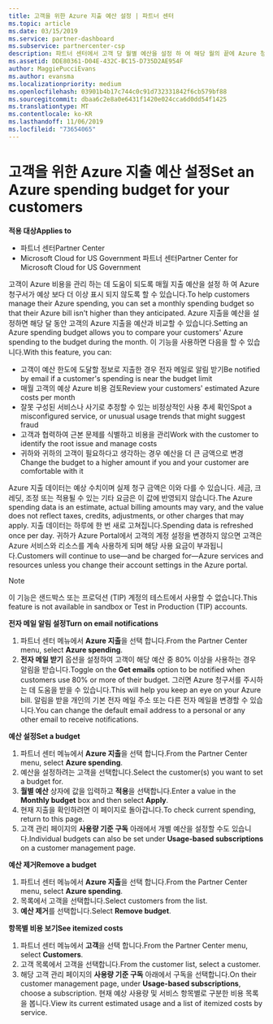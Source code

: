 ```yaml
---
title: 고객을 위한 Azure 지출 예산 설정 | 파트너 센터
ms.topic: article
ms.date: 03/15/2019
ms.service: partner-dashboard
ms.subservice: partnercenter-csp
description: 파트너 센터에서 고객 당 월별 예산을 설정 하 여 해당 월의 끝에 Azure 청구서가 예기치 않은 상태가 되도록 할 수 있습니다.
ms.assetid: DDE80361-D04E-432C-BC15-D735D2AE954F
author: MaggiePucciEvans
ms.author: evansma
ms.localizationpriority: medium
ms.openlocfilehash: 03901b4b17c744c0c91d732331842f6cb579bf88
ms.sourcegitcommit: dbaa6c2e8a0e6431f1420e024cca6d0dd54f1425
ms.translationtype: MT
ms.contentlocale: ko-KR
ms.lasthandoff: 11/06/2019
ms.locfileid: "73654065"
---
```

# <a name="set-an-azure-spending-budget-for-your-customers"></a><span data-ttu-id="213e6-103">고객을 위한 Azure 지출 예산 설정</span><span class="sxs-lookup"><span data-stu-id="213e6-103">Set an Azure spending budget for your customers</span></span>

<span data-ttu-id="213e6-104">**적용 대상**</span><span class="sxs-lookup"><span data-stu-id="213e6-104">**Applies to**</span></span>

-  <span data-ttu-id="213e6-105">파트너 센터</span><span class="sxs-lookup"><span data-stu-id="213e6-105">Partner Center</span></span>
-  <span data-ttu-id="213e6-106">Microsoft Cloud for US Government 파트너 센터</span><span class="sxs-lookup"><span data-stu-id="213e6-106">Partner Center for Microsoft Cloud for US Government</span></span>

<span data-ttu-id="213e6-107">고객이 Azure 비용을 관리 하는 데 도움이 되도록 매월 지출 예산을 설정 하 여 Azure 청구서가 예상 보다 더 이상 표시 되지 않도록 할 수 있습니다.</span><span class="sxs-lookup"><span data-stu-id="213e6-107">To help customers manage their Azure spending, you can set a monthly spending budget so that their Azure bill isn't higher than they anticipated.</span></span> <span data-ttu-id="213e6-108">Azure 지출을 예산을 설정하면 해당 달 동안 고객의 Azure 지출을 예산과 비교할 수 있습니다.</span><span class="sxs-lookup"><span data-stu-id="213e6-108">Setting an Azure spending budget allows you to compare your customers' Azure spending to the budget during the month.</span></span> <span data-ttu-id="213e6-109">이 기능을 사용하면 다음을 할 수 있습니다.</span><span class="sxs-lookup"><span data-stu-id="213e6-109">With this feature, you can:</span></span> 

-   <span data-ttu-id="213e6-110">고객이 예산 한도에 도달할 정보로 지출한 경우 전자 메일로 알림 받기</span><span class="sxs-lookup"><span data-stu-id="213e6-110">Be notified by email if a customer's spending is near the budget limit</span></span>
-   <span data-ttu-id="213e6-111">매월 고객의 예상 Azure 비용 검토</span><span class="sxs-lookup"><span data-stu-id="213e6-111">Review your customers' estimated Azure costs per month</span></span>
-   <span data-ttu-id="213e6-112">잘못 구성된 서비스나 사기로 추정할 수 있는 비정상적인 사용 추세 확인</span><span class="sxs-lookup"><span data-stu-id="213e6-112">Spot a misconfigured service, or unusual usage trends that might suggest fraud</span></span>
-   <span data-ttu-id="213e6-113">고객과 협력하여 근본 문제를 식별하고 비용을 관리</span><span class="sxs-lookup"><span data-stu-id="213e6-113">Work with the customer to identify the root issue and manage costs</span></span>
-   <span data-ttu-id="213e6-114">귀하와 귀하의 고객이 필요하다고 생각하는 경우 예산을 더 큰 금액으로 변경</span><span class="sxs-lookup"><span data-stu-id="213e6-114">Change the budget to a higher amount if you and your customer are comfortable with it</span></span>

<span data-ttu-id="213e6-115">Azure 지출 데이터는 예상 수치이며 실제 청구 금액은 이와 다를 수 있습니다. 세금, 크레딧, 조정 또는 적용될 수 있는 기타 요금은 이 값에 반영되지 않습니다.</span><span class="sxs-lookup"><span data-stu-id="213e6-115">The Azure spending data is an estimate, actual billing amounts may vary, and the value does not reflect taxes, credits, adjustments, or other charges that may apply.</span></span> <span data-ttu-id="213e6-116">지출 데이터는 하루에 한 번 새로 고쳐집니다.</span><span class="sxs-lookup"><span data-stu-id="213e6-116">Spending data is refreshed once per day.</span></span> <span data-ttu-id="213e6-117">귀하가 Azure Portal에서 고객의 계정 설정을 변경하지 않으면 고객은 Azure 서비스와 리소스를 계속 사용하게 되며 해당 사용 요금이 부과됩니다.</span><span class="sxs-lookup"><span data-stu-id="213e6-117">Customers will continue to use—and be charged for—Azure services and resources unless you change their account settings in the Azure portal.</span></span> 

> [!NOTE]  
> <span data-ttu-id="213e6-118">이 기능은 샌드박스 또는 프로덕션 (TIP) 계정의 테스트에서 사용할 수 없습니다.</span><span class="sxs-lookup"><span data-stu-id="213e6-118">This feature is not available in sandbox or Test in Production (TIP) accounts.</span></span>

<span data-ttu-id="213e6-119">**전자 메일 알림 설정**</span><span class="sxs-lookup"><span data-stu-id="213e6-119">**Turn on email notifications**</span></span>
1.  <span data-ttu-id="213e6-120">파트너 센터 메뉴에서 **Azure 지출**을 선택 합니다.</span><span class="sxs-lookup"><span data-stu-id="213e6-120">From the Partner Center menu, select **Azure spending**.</span></span>
2.  <span data-ttu-id="213e6-121">**전자 메일 받기** 옵션을 설정하여 고객이 해당 예산 중 80% 이상을 사용하는 경우 알림을 받습니다.</span><span class="sxs-lookup"><span data-stu-id="213e6-121">Toggle on the **Get emails** option to be notified when customers use 80% or more of their budget.</span></span> <span data-ttu-id="213e6-122">그러면 Azure 청구서를 주시하는 데 도움을 받을 수 있습니다.</span><span class="sxs-lookup"><span data-stu-id="213e6-122">This will help you keep an eye on your Azure bill.</span></span> <span data-ttu-id="213e6-123">알림을 받을 개인의 기본 전자 메일 주소 또는 다른 전자 메일을 변경할 수 있습니다.</span><span class="sxs-lookup"><span data-stu-id="213e6-123">You can change the default email address to a personal or any other email to receive notifications.</span></span>

<span data-ttu-id="213e6-124">**예산 설정**</span><span class="sxs-lookup"><span data-stu-id="213e6-124">**Set a budget**</span></span>
1.  <span data-ttu-id="213e6-125">파트너 센터 메뉴에서 **Azure 지출**을 선택 합니다.</span><span class="sxs-lookup"><span data-stu-id="213e6-125">From the Partner Center menu, select **Azure spending**.</span></span>
2.  <span data-ttu-id="213e6-126">예산을 설정하려는 고객을 선택합니다.</span><span class="sxs-lookup"><span data-stu-id="213e6-126">Select the customer(s) you want to set a budget for.</span></span> 
3. <span data-ttu-id="213e6-127">**월별 예산** 상자에 값을 입력하고 **적용**을 선택합니다.</span><span class="sxs-lookup"><span data-stu-id="213e6-127">Enter a value in the **Monthly budget** box and then select **Apply**.</span></span>
4.  <span data-ttu-id="213e6-128">현재 지출을 확인하려면 이 페이지로 돌아갑니다.</span><span class="sxs-lookup"><span data-stu-id="213e6-128">To check current spending, return to this page.</span></span>
5.  <span data-ttu-id="213e6-129">고객 관리 페이지의 **사용량 기준 구독** 아래에서 개별 예산을 설정할 수도 있습니다.</span><span class="sxs-lookup"><span data-stu-id="213e6-129">Individual budgets can also be set under **Usage-based subscriptions** on a customer management page.</span></span>

<span data-ttu-id="213e6-130">**예산 제거**</span><span class="sxs-lookup"><span data-stu-id="213e6-130">**Remove a budget**</span></span>
1.  <span data-ttu-id="213e6-131">파트너 센터 메뉴에서 **Azure 지출**을 선택 합니다.</span><span class="sxs-lookup"><span data-stu-id="213e6-131">From the Partner Center menu, select **Azure spending**.</span></span>
2.  <span data-ttu-id="213e6-132">목록에서 고객을 선택합니다.</span><span class="sxs-lookup"><span data-stu-id="213e6-132">Select customers from the list.</span></span>
3.  <span data-ttu-id="213e6-133">**예산 제거**를 선택합니다.</span><span class="sxs-lookup"><span data-stu-id="213e6-133">Select **Remove budget**.</span></span>

<span data-ttu-id="213e6-134">**항목별 비용 보기**</span><span class="sxs-lookup"><span data-stu-id="213e6-134">**See itemized costs**</span></span>
1.  <span data-ttu-id="213e6-135">파트너 센터 메뉴에서 **고객**을 선택 합니다.</span><span class="sxs-lookup"><span data-stu-id="213e6-135">From the Partner Center menu, select **Customers**.</span></span>
2.  <span data-ttu-id="213e6-136">고객 목록에서 고객을 선택합니다.</span><span class="sxs-lookup"><span data-stu-id="213e6-136">From the customer list, select a customer.</span></span>
3.  <span data-ttu-id="213e6-137">해당 고객 관리 페이지의 **사용량 기준 구독** 아래에서 구독을 선택합니다.</span><span class="sxs-lookup"><span data-stu-id="213e6-137">On their customer management page, under **Usage-based subscriptions**, choose a subscription.</span></span> <span data-ttu-id="213e6-138">현재 예상 사용량 및 서비스 항목별로 구분한 비용 목록을 봅니다.</span><span class="sxs-lookup"><span data-stu-id="213e6-138">View its current estimated usage and a list of itemized costs by service.</span></span>


 

 




